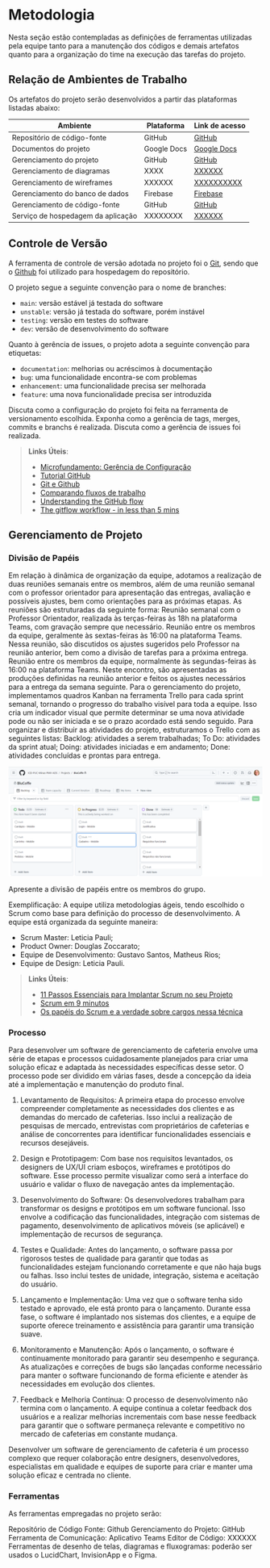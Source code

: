 
# Metodologia

Nesta seção estão contempladas as definições de ferramentas utilizadas pela equipe tanto para a manutenção dos códigos e demais artefatos quanto para a organização do time na execução das tarefas do projeto.


## Relação de Ambientes de Trabalho

Os artefatos do projeto serão desenvolvidos a partir das plataformas listadas abaixo:

|Ambiente                       |Plataforma  |Link de acesso                                                                                                          |
|---------------------------    |----------  |------------------------------------------------------------------------------------------------------------------------|
|Repositório de código-fonte    |GitHub      |[GitHub](https://github.com/ICEI-PUC-Minas-PMV-ADS/pmv-ads-2024-1-e4-proj-infra-t5-pmv-ads-2024-1-e4-proj-infra-t5-grupo01/tree/main)|
|Documentos do projeto          |Google Docs|[Google Docs](https://docs.google.com/document/d/1KvXyCyd7VwPn308cMu5XoW9Syf9pnWuBRs-b3akDa5w/edit)                               | 
|Gerenciamento do projeto       | GitHub    |[GitHub]()                               |
|Gerenciamento de diagramas     |XXXX |[XXXXXX](xxxxxxx)                                                    | 
|Gerenciamento de wireframes    |XXXXXX|[XXXXXXXXXX](XXXXXXX)                       | 
|Gerenciamento do banco de dados|Firebase| [Firebase](xxxxxxxxx)                                                                             |
|Gerenciamento de código-fonte|GitHub|    [GitHub](https://github.com/ICEI-PUC-Minas-PMV-ADS/pmv-ads-2024-1-e4-proj-infra-t5-pmv-ads-2024-1-e4-proj-infra-t5-grupo01/tree/main)                                                                                                                |
|Serviço de hospedagem da aplicação|XXXXXXXX|[XXXXXX](xxxxxx)           


## Controle de Versão

A ferramenta de controle de versão adotada no projeto foi o
[Git](https://git-scm.com/), sendo que o [Github](https://github.com)
foi utilizado para hospedagem do repositório.

O projeto segue a seguinte convenção para o nome de branches:

- `main`: versão estável já testada do software
- `unstable`: versão já testada do software, porém instável
- `testing`: versão em testes do software
- `dev`: versão de desenvolvimento do software

Quanto à gerência de issues, o projeto adota a seguinte convenção para
etiquetas:

- `documentation`: melhorias ou acréscimos à documentação
- `bug`: uma funcionalidade encontra-se com problemas
- `enhancement`: uma funcionalidade precisa ser melhorada
- `feature`: uma nova funcionalidade precisa ser introduzida

Discuta como a configuração do projeto foi feita na ferramenta de versionamento escolhida. Exponha como a gerência de tags, merges, commits e branchs é realizada. Discuta como a gerência de issues foi realizada.

> **Links Úteis**:
> - [Microfundamento: Gerência de Configuração](https://pucminas.instructure.com/courses/87878/)
> - [Tutorial GitHub](https://guides.github.com/activities/hello-world/)
> - [Git e Github](https://www.youtube.com/playlist?list=PLHz_AreHm4dm7ZULPAmadvNhH6vk9oNZA)
>  - [Comparando fluxos de trabalho](https://www.atlassian.com/br/git/tutorials/comparing-workflows)
> - [Understanding the GitHub flow](https://guides.github.com/introduction/flow/)
> - [The gitflow workflow - in less than 5 mins](https://www.youtube.com/watch?v=1SXpE08hvGs)

## Gerenciamento de Projeto

### Divisão de Papéis

Em relação à dinâmica de organização da equipe, adotamos a realização de duas reuniões semanais entre os membros, além de uma reunião semanal com o professor orientador para apresentação das entregas, avaliação e possíveis ajustes, bem como orientações para as próximas etapas. As reuniões são estruturadas da seguinte forma:
Reunião semanal com o Professor Orientador, realizada às terças-feiras às 18h na plataforma Teams, com gravação sempre que necessário.
Reunião entre os membros da equipe, geralmente às sextas-feiras às 16:00 na plataforma Teams. Nessa reunião, são discutidos os ajustes sugeridos pelo Professor na reunião anterior, bem como a divisão de tarefas para a próxima entrega.
Reunião entre os membros da equipe, normalmente às segundas-feiras às 16:00 na plataforma Teams. Neste encontro, são apresentadas as produções definidas na reunião anterior e feitos os ajustes necessários para a entrega da semana seguinte.
Para o gerenciamento do projeto, implementamos quadros Kanban na ferramenta Trello para cada sprint semanal, tornando o progresso do trabalho visível para toda a equipe. Isso cria um indicador visual que permite determinar se uma nova atividade pode ou não ser iniciada e se o prazo acordado está sendo seguido. Para organizar e distribuir as atividades do projeto, estruturamos o Trello com as seguintes listas:
Backlog: atividades a serem trabalhadas;
To Do: atividades da sprint atual;
Doing: atividades iniciadas e em andamento;
Done: atividades concluídas e prontas para entrega.

![GitHub](img/gerenciamento.png)

Apresente a divisão de papéis entre os membros do grupo.

Exemplificação: A equipe utiliza metodologias ágeis, tendo escolhido o Scrum como base para definição do processo de desenvolvimento. A equipe está organizada da seguinte maneira:

- Scrum Master: Leticia Pauli;
- Product Owner: Douglas Zoccarato;
- Equipe de Desenvolvimento: Gustavo Santos, Matheus Rios;
- Equipe de Design: Leticia Pauli.


> **Links Úteis**:
> - [11 Passos Essenciais para Implantar Scrum no seu Projeto](https://mindmaster.com.br/scrum-11-passos/)
> - [Scrum em 9 minutos](https://www.youtube.com/watch?v=XfvQWnRgxG0)
> - [Os papéis do Scrum e a verdade sobre cargos nessa técnica](https://www.atlassian.com/br/agile/scrum/roles)

### Processo

Para desenvolver um software de gerenciamento de cafeteria envolve uma série de etapas e processos cuidadosamente planejados para criar uma solução eficaz e adaptada às necessidades específicas desse setor. O processo pode ser dividido em várias fases, desde a concepção da ideia até a implementação e manutenção do produto final.

1. Levantamento de Requisitos: A primeira etapa do processo envolve compreender completamente as necessidades dos clientes e as demandas do mercado de cafeterias. Isso inclui a realização de pesquisas de mercado, entrevistas com proprietários de cafeterias e análise de concorrentes para identificar funcionalidades essenciais e recursos desejáveis.

2. Design e Prototipagem: Com base nos requisitos levantados, os designers de UX/UI criam esboços, wireframes e protótipos do software. Esse processo permite visualizar como será a interface do usuário e validar o fluxo de navegação antes da implementação.

3. Desenvolvimento do Software: Os desenvolvedores trabalham para transformar os designs e protótipos em um software funcional. Isso envolve a codificação das funcionalidades, integração com sistemas de pagamento, desenvolvimento de aplicativos móveis (se aplicável) e implementação de recursos de segurança.

4. Testes e Qualidade: Antes do lançamento, o software passa por rigorosos testes de qualidade para garantir que todas as funcionalidades estejam funcionando corretamente e que não haja bugs ou falhas. Isso inclui testes de unidade, integração, sistema e aceitação do usuário.

5. Lançamento e Implementação: Uma vez que o software tenha sido testado e aprovado, ele está pronto para o lançamento. Durante essa fase, o software é implantado nos sistemas dos clientes, e a equipe de suporte oferece treinamento e assistência para garantir uma transição suave.

6. Monitoramento e Manutenção: Após o lançamento, o software é continuamente monitorado para garantir seu desempenho e segurança. As atualizações e correções de bugs são lançadas conforme necessário para manter o software funcionando de forma eficiente e atender às necessidades em evolução dos clientes.

7. Feedback e Melhoria Contínua: O processo de desenvolvimento não termina com o lançamento. A equipe continua a coletar feedback dos usuários e a realizar melhorias incrementais com base nesse feedback para garantir que o software permaneça relevante e competitivo no mercado de cafeterias em constante mudança.

Desenvolver um software de gerenciamento de cafeteria é um processo complexo que requer colaboração entre designers, desenvolvedores, especialistas em qualidade e equipes de suporte para criar e manter uma solução eficaz e centrada no cliente.

### Ferramentas

As ferramentas empregadas no projeto serão:

Repositório de Código Fonte: Github
Gerenciamento do Projeto: GitHub
Ferramenta de Comunicação: Aplicativo Teams
Editor de Código: XXXXXX
Ferramentas de desenho de telas, diagramas e fluxogramas: poderão ser usados o LucidChart, InvisionApp e o Figma.
